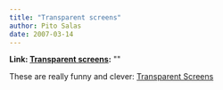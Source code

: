 ```yaml
---
title: "Transparent screens"
author: Pito Salas
date: 2007-03-14
---
```


**Link: [Transparent screens](None):** ""



These are really funny and clever: [Transparent
Screens](<http://www.flickr.com/photos/w00kie/sets/180637/show/>)


